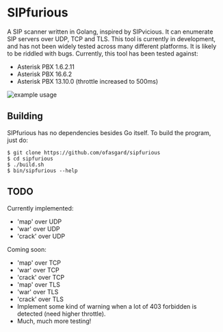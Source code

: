 # SIPfurious

A SIP scanner written in Golang, inspired by SIPvicious. It can enumerate SIP servers over UDP, TCP and TLS. This tool is currently in development, and has not been widely tested across many different platforms. It is likely to be riddled with bugs. Currently, this tool has been tested against:

- Asterisk PBX 1.6.2.11
- Asterisk PBX 16.6.2
- Asterisk PBX 13.10.0 (throttle increased to 500ms)

![example usage](https://user-images.githubusercontent.com/19550999/76960818-23da6880-6914-11ea-89d2-b7f2347e3e5d.png)

## Building

SIPfurious has no dependencies besides Go itself. To build the program, just do:

```shell
$ git clone https://github.com/ofasgard/sipfurious
$ cd sipfurious
$ ./build.sh
$ bin/sipfurious --help
```

## TODO

Currently implemented:

- 'map' over UDP
- 'war' over UDP
- 'crack' over UDP

Coming soon:

- 'map' over TCP
- 'war' over TCP
- 'crack' over TCP
- 'map' over TLS
- 'war' over TLS
- 'crack' over TLS
- Implement some kind of warning when a lot of 403 forbidden is detected (need higher throttle).
- Much, much more testing!


